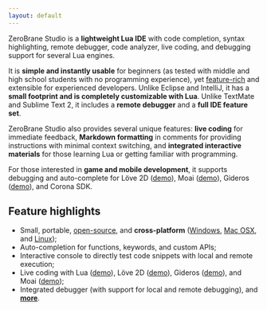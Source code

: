 ```yaml
---
layout: default
---
```


ZeroBrane Studio is a **lightweight Lua IDE** with code completion, syntax
highlighting, remote debugger, code analyzer, live coding, and debugging
support for several Lua engines.

It is **simple and instantly usable** for beginners (as tested with middle and
high school students with no programming experience), yet
[feature-rich](features.html) and extensible for experienced developers.
Unlike Eclipse and IntelliJ, it has a **small footprint and is completely
customizable with Lua**. Unlike TextMate and Sublime Text 2, it includes a
**remote debugger** and a **full IDE feature set**.

ZeroBrane Studio also provides several unique features: **live coding** for
immediate feedback, **Markdown formatting** in comments for providing
instructions with minimal context switching, and **integrated interactive
materials** for those learning Lua or getting familiar with programming.

For those interested in **game and mobile development**, it supports debugging
and auto-complete for Löve 2D ([demo](http://notebook.kulchenko.com/zerobrane/love2d-debugging)),
Moai ([demo](http://notebook.kulchenko.com/zerobrane/moai-debugging-with-zerobrane-studio)),
Gideros ([demo](http://notebook.kulchenko.com/zerobrane/gideros-debugging-with-zerobrane-studio-ide)),
and Corona SDK.

## Feature highlights

* Small, portable, [open-source](http://github.com/pkulchenko/ZeroBraneStudio/), and **cross-platform** ([Windows](images/debugging.png), [Mac OSX](images/autocomplete-osx.png), and [Linux](images/scratchpad-linux-mint.png));
* Auto-completion for functions, keywords, and custom APIs;
* Interactive console to directly test code snippets with local and remote execution;
* Live coding with Lua ([demo](http://notebook.kulchenko.com/zerobrane/live-coding-in-lua-bret-victor-style)), Löve 2D ([demo](http://notebook.kulchenko.com/zerobrane/live-coding-with-love)), Gideros ([demo](http://notebook.kulchenko.com/zerobrane/gideros-live-coding-with-zerobrane-studio-ide)), and Moai ([demo](http://notebook.kulchenko.com/zerobrane/live-coding-with-moai-and-zerobrane-studio));
* Integrated debugger (with support for local and remote debugging), and **[more](features.html)**.
